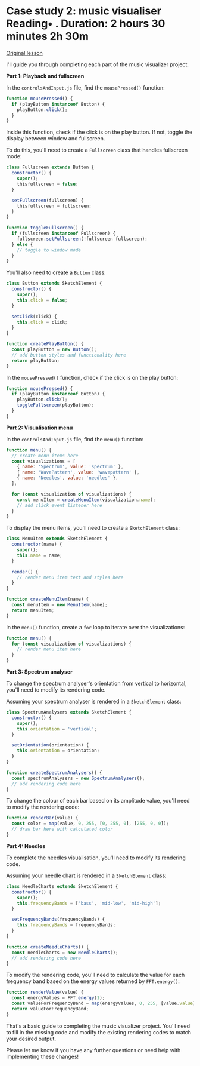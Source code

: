 # Case study 2: music visualiser Reading• . Duration: 2 hours 30 minutes 2h 30m

[Original lesson](https://www.coursera.org/learn/uol-introduction-to-programming-2/supplement/06kJT/case-study-2-music-visualiser)

I'll guide you through completing each part of the music visualizer project.

**Part 1: Playback and fullscreen**

In the `controlsAndInput.js` file, find the `mousePressed()` function:
```javascript
function mousePressed() {
  if (playButton instanceof Button) {
    playButton.click();
  }
}
```
 Inside this function, check if the click is on the play button. If not, toggle the display between window and fullscreen.

To do this, you'll need to create a `Fullscreen` class that handles fullscreen mode:
```javascript
class Fullscreen extends Button {
  constructor() {
    super();
    thisfullscreen = false;
  }

  setFullscreen(fullscreen) {
    thisfullscreen = fullscreen;
  }
}

function toggleFullscreen() {
  if (fullscreen instanceof Fullscreen) {
    fullscreen.setFullscreen(!fullscreen fullscreen);
  } else {
    // toggle to window mode
  }
}
```
You'll also need to create a `Button` class:
```javascript
class Button extends SketchElement {
  constructor() {
    super();
    this.click = false;
  }

  setClick(click) {
    this.click = click;
  }
}

function createPlayButton() {
  const playButton = new Button();
  // add button styles and functionality here
  return playButton;
}
```
In the `mousePressed()` function, check if the click is on the play button:
```javascript
function mousePressed() {
  if (playButton instanceof Button) {
    playButton.click();
    toggleFullscreen(playButton);
  }
}
```
**Part 2: Visualisation menu**

In the `controlsAndInput.js` file, find the `menu()` function:
```javascript
function menu() {
  // create menu items here
  const visualizations = [
    { name: 'Spectrum', value: 'spectrum' },
    { name: 'WavePattern', value: 'wavepattern' },
    { name: 'Needles', value: 'needles' },
  ];

  for (const visualization of visualizations) {
    const menuItem = createMenuItem(visualization.name);
    // add click event listener here
  }
}
```
To display the menu items, you'll need to create a `SketchElement` class:
```javascript
class MenuItem extends SketchElement {
  constructor(name) {
    super();
    this.name = name;
  }

  render() {
    // render menu item text and styles here
  }
}

function createMenuItem(name) {
  const menuItem = new MenuItem(name);
  return menuItem;
}
```
In the `menu()` function, create a `for` loop to iterate over the visualizations:
```javascript
function menu() {
  for (const visualization of visualizations) {
    // render menu item here
  }
}
```
**Part 3: Spectrum analyser**

To change the spectrum analyser's orientation from vertical to horizontal, you'll need to modify its rendering code.

Assuming your spectrum analyser is rendered in a `SketchElement` class:
```javascript
class SpectrumAnalysers extends SketchElement {
  constructor() {
    super();
    this.orientation = 'vertical';
  }

  setOrientation(orientation) {
    this.orientation = orientation;
  }
}

function createSpectrumAnalysers() {
  const spectrumAnalysers = new SpectrumAnalysers();
  // add rendering code here
}
```
To change the colour of each bar based on its amplitude value, you'll need to modify the rendering code:
```javascript
function renderBar(value) {
  const color = map(value, 0, 255, [0, 255, 0], [255, 0, 0]);
  // draw bar here with calculated color
}
```
**Part 4: Needles**

To complete the needles visualisation, you'll need to modify its rendering code.

Assuming your needle chart is rendered in a `SketchElement` class:
```javascript
class NeedleCharts extends SketchElement {
  constructor() {
    super();
    this.frequencyBands = ['bass', 'mid-low', 'mid-high'];
  }

  setFrequencyBands(frequencyBands) {
    this.frequencyBands = frequencyBands;
  }
}

function createNeedleCharts() {
  const needleCharts = new NeedleCharts();
  // add rendering code here
}
```
To modify the rendering code, you'll need to calculate the value for each frequency band based on the energy values returned by `FFT.energy()`:
```javascript
function renderValue(value) {
  const energyValues = FFT.energy(1);
  const valueForFrequencyBand = map(energyValues, 0, 255, [value.value], [value.value]);
  return valueForFrequencyBand;
}
```
That's a basic guide to completing the music visualizer project. You'll need to fill in the missing code and modify the existing rendering codes to match your desired output.

Please let me know if you have any further questions or need help with implementing these changes!


